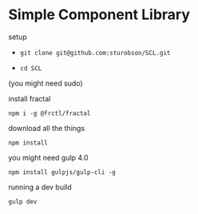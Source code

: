 # Simple Component Library


setup

- `git clone git@github.com:sturobson/SCL.git`

- `cd SCL`



(you might need sudo)

install fractal

```
npm i -g @frctl/fractal
```

download all the things

```
npm install
```

you might need gulp 4.0

```
npm install gulpjs/gulp-cli -g
```

running a dev build

```
gulp dev
```
